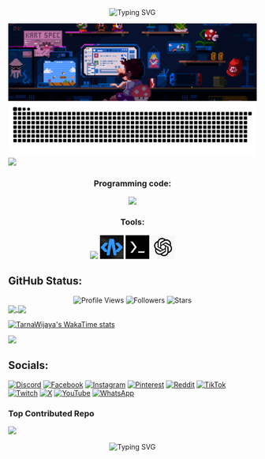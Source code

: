 <div align="center">
  <img
  src="https://readme-typing-svg.herokuapp.com?font=Poppins&weight=600&size=40&duration=4000&pause=1000&color=6F9EFF&center=true&vCenter=true&random=false&width=700&height=70&lines=Hi+%F0%9F%91%8B+I'm+Tarna+Wijaya;I+live+in+Indramayu;I+love+coding🥰😍❤️❤️‍🔥❤️‍🩹"
  alt="Typing SVG" />
</div>


![](assets/coding.gif)
![](assets/TarnaWijaya-contribution.svg)
![](https://quotes-github-readme.vercel.app/api?type=horizontal&theme=dark)
<div align="center">
<h3>Programming code:</h3>
  <img src="https://skillicons.dev/icons?i=python,bash,html,css,js,cpp,java" />
<h3> Tools:</h3>
  <img src="https://skillicons.dev/icons?i=github" />
  <img
  src="https://github.com/TarnaWijaya/TarnaWijaya/blob/2655e6d007250df96fd87a9e80e06948c84dfcbb/img/icon-acode.png"
  alt="acode" width="48" height="48" />
  <img
  src="https://github.com/TarnaWijaya/TarnaWijaya/blob/f81e8d6e0994b80b7961700ff3d48bfd44a5fa3d/img/icon-termux.png"
  alt="termux" width="48" height="48" />
  <img
  src="https://github.com/TarnaWijaya/TarnaWijaya/blob/89885e7091e7f613252d11ef1401f854e478a316/img/icon-chatgpt.png"
  alt="chatgpt" width="48" height="48" />
</div>

## GitHub Status:
<div style="text-align: center;">
  <img src="https://komarev.com/ghpvc/?username=TarnaWijaya&style=for-the-badge&color=6F9EFF" alt="Profile Views"/>
  <img src="https://img.shields.io/github/followers/TarnaWijaya?style=for-the-badge&color=6F9EFF" alt="Followers"/>
  <img src="https://img.shields.io/github/stars/TarnaWijaya?style=for-the-badge&color=6F9EFF" alt="Stars"/>
</div>

<a href="https://github.com/TarnaWijaya/github-readme-stats">
  <img height=200 align="center" src="https://github-readme-stats.vercel.app/api?username=TarnaWijaya&show_icons=true&theme=tokyonight" />
</a>
<a href="https://github.com/TarnaWijaya">
  <img height=200 align="center" src="https://github-readme-stats.vercel.app/api/top-langs?username=TarnaWijaya&layout=compact&langs_count=8&card_width=320&theme=tokyonight" />
</a>

[![TarnaWijaya's WakaTime
stats](https://github-readme-stats.vercel.app/api/wakatime?username=TarnaWijaya)](https://github.com/anuraghazra/github-readme-stats)

![](https://github-profile-trophy.vercel.app/?username=TarnaWijaya&theme=github_dark&no-frame=false&no-bg=true&margin-w=4)

## Socials:
[![Discord](https://img.shields.io/badge/Discord-%237289DA.svg?logo=discord&logoColor=white)](https://discord.gg/https://discord.gg/YcNT5ydt) [![Facebook](https://img.shields.io/badge/Facebook-%231877F2.svg?logo=Facebook&logoColor=white)](https://facebook.com/ByTarnaWijaya) [![Instagram](https://img.shields.io/badge/Instagram-%23E4405F.svg?logo=Instagram&logoColor=white)](https://instagram.com/bytarnawijaya) [![Pinterest](https://img.shields.io/badge/Pinterest-%23E60023.svg?logo=Pinterest&logoColor=white)](https://pinterest.com/tarna612010) [![Reddit](https://img.shields.io/badge/Reddit-%23FF4500.svg?logo=Reddit&logoColor=white)](https://reddit.com/user/TarnaWijaya) [![TikTok](https://img.shields.io/badge/TikTok-%23000000.svg?logo=TikTok&logoColor=white)](https://tiktok.com/@axs_tarna) [![Twitch](https://img.shields.io/badge/Twitch-%239146FF.svg?logo=Twitch&logoColor=white)](https://twitch.tv/tarnawijaya) [![X](https://img.shields.io/badge/X-black.svg?logo=X&logoColor=white)](https://x.com/TarnaWijaya_) [![YouTube](https://img.shields.io/badge/YouTube-%23FF0000.svg?logo=YouTube&logoColor=white)](https://youtube.com/@XTarnaWijaya) 
[![WhatsApp](https://img.shields.io/badge/WhatsApp-25D366?logo=whatsapp&logoColor=white&style=flat)](https://wa.me/message/UYPM2Q2UEML2C1)

### Top Contributed Repo
![](https://github-contributor-stats.vercel.app/api?username=TarnaWijaya&limit=5&theme=dark&combine_all_yearly_contributions=true)

<div align="center">
  <img src="https://readme-typing-svg.herokuapp.com?font=Poppins&weight=600&size=40&duration=4000&pause=1000&color=6F9EFF&center=true&vCenter=true&random=false&width=900&height=70&lines=I+am+busy+with+worldly+affairs;If+only+I+were+like+before;So+I+could+pray+and+repent+to+Allah+SWT" alt="Typing SVG" />
</div>